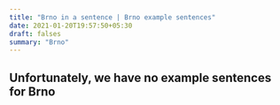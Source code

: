 ```yaml
---
title: "Brno in a sentence | Brno example sentences"
date: 2021-01-20T19:57:50+05:30
draft: falses
summary: "Brno"
---
```

## Unfortunately, we have no example sentences for Brno                 
